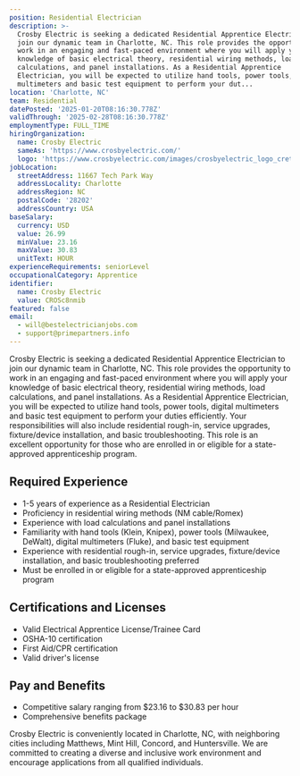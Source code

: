 ```yaml
---
position: Residential Electrician
description: >-
  Crosby Electric is seeking a dedicated Residential Apprentice Electrician to
  join our dynamic team in Charlotte, NC. This role provides the opportunity to
  work in an engaging and fast-paced environment where you will apply your
  knowledge of basic electrical theory, residential wiring methods, load
  calculations, and panel installations. As a Residential Apprentice
  Electrician, you will be expected to utilize hand tools, power tools, digital
  multimeters and basic test equipment to perform your dut...
location: 'Charlotte, NC'
team: Residential
datePosted: '2025-01-20T08:16:30.778Z'
validThrough: '2025-02-28T08:16:30.778Z'
employmentType: FULL_TIME
hiringOrganization:
  name: Crosby Electric
  sameAs: 'https://www.crosbyelectric.com/'
  logo: 'https://www.crosbyelectric.com/images/crosbyelectric_logo_crete.png'
jobLocation:
  streetAddress: 11667 Tech Park Way
  addressLocality: Charlotte
  addressRegion: NC
  postalCode: '28202'
  addressCountry: USA
baseSalary:
  currency: USD
  value: 26.99
  minValue: 23.16
  maxValue: 30.83
  unitText: HOUR
experienceRequirements: seniorLevel
occupationalCategory: Apprentice
identifier:
  name: Crosby Electric
  value: CROSc8nmib
featured: false
email:
  - will@bestelectricianjobs.com
  - support@primepartners.info
---
```




Crosby Electric is seeking a dedicated Residential Apprentice Electrician to join our dynamic team in Charlotte, NC. This role provides the opportunity to work in an engaging and fast-paced environment where you will apply your knowledge of basic electrical theory, residential wiring methods, load calculations, and panel installations. As a Residential Apprentice Electrician, you will be expected to utilize hand tools, power tools, digital multimeters and basic test equipment to perform your duties efficiently. Your responsibilities will also include residential rough-in, service upgrades, fixture/device installation, and basic troubleshooting. This role is an excellent opportunity for those who are enrolled in or eligible for a state-approved apprenticeship program.

## Required Experience

- 1-5 years of experience as a Residential Electrician
- Proficiency in residential wiring methods (NM cable/Romex)
- Experience with load calculations and panel installations
- Familiarity with hand tools (Klein, Knipex), power tools (Milwaukee, DeWalt), digital multimeters (Fluke), and basic test equipment 
- Experience with residential rough-in, service upgrades, fixture/device installation, and basic troubleshooting preferred
- Must be enrolled in or eligible for a state-approved apprenticeship program

## Certifications and Licenses

- Valid Electrical Apprentice License/Trainee Card
- OSHA-10 certification
- First Aid/CPR certification
- Valid driver's license

## Pay and Benefits

- Competitive salary ranging from $23.16 to $30.83 per hour
- Comprehensive benefits package

Crosby Electric is conveniently located in Charlotte, NC, with neighboring cities including Matthews, Mint Hill, Concord, and Huntersville. We are committed to creating a diverse and inclusive work environment and encourage applications from all qualified individuals.
